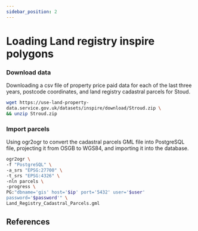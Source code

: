 ```yaml
---
sidebar_position: 2
---
```


# Loading Land registry inspire polygons

### Download data

Downloading a csv file of property price paid data for each of the last three years, postcode coordinates,
and land registry cadastral parcels for Stoud.

``` bash
wget https://use-land-property-
data.service.gov.uk/datasets/inspire/download/Stroud.zip \
&& unzip Stroud.zip
```

### Import parcels

Using ogr2ogr to convert the cadastral parcels GML file into PostgreSQL file, projecting it from OSGB
to WGS84, and importing it into the database.

``` bash
ogr2ogr \
-f "PostgreSQL" \
-a_srs "EPSG:27700" \
-t_srs "EPSG:4326" \
-nln parcels \
-progress \
PG:"dbname='gis' host='$ip' port='5432' user='$user'
password='$password'" \
Land_Registry_Cadastral_Parcels.gml
```

## References

